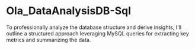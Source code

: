 # Ola_DataAnalysisDB-Sql
 To professionally analyze the database structure and derive insights, I'll outline a structured approach leveraging MySQL queries for extracting key metrics and summarizing the data.
